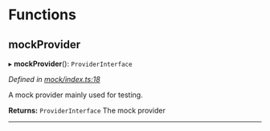 

# Functions

<a id="mockprovider"></a>

##  mockProvider

▸ **mockProvider**(): `ProviderInterface`

*Defined in [mock/index.ts:18](https://github.com/polkadot-js/api/blob/fb528d0/packages/rpc-provider/src/mock/index.ts#L18)*

A mock provider mainly used for testing.

**Returns:** `ProviderInterface`
The mock provider

___

